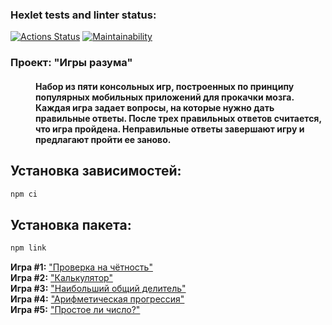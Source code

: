 ### Hexlet tests and linter status:
[![Actions Status](https://github.com/FTSx0/frontend-project-lvl1/workflows/hexlet-check/badge.svg)](https://github.com/FTSx0/frontend-project-lvl1/actions)
[![Maintainability](https://api.codeclimate.com/v1/badges/96621c79fba7dfe88445/maintainability)](https://codeclimate.com/github/FTSx0/frontend-project-lvl1/maintainability)


<dl>
<dt><h3>Проект: "Игры разума"</h3></dt>
<dd><h4>Набор из пяти консольных игр, построенных по принципу популярных мобильных приложений для прокачки мозга. Каждая игра задает вопросы, на которые нужно дать правильные ответы. После трех правильных ответов считается, что игра пройдена. Неправильные ответы завершают игру и предлагают пройти ее заново.</h4></dd>
</dl>

## Установка зависимостей:
```sh
npm ci
```

## Установка пакета:
```sh
npm link
```

<div><b>Игра #1:</b> <a href="https://asciinema.org/a/505621">"Проверка на чётность"</a></div> 
<div><b>Игра #2:</b> <a href="https://asciinema.org/a/505622">"Калькулятор"</a></div> 
<div><b>Игра #3:</b> <a href="https://asciinema.org/a/505639">"Наибольший общий делитель"</a></div> 
<div><b>Игра #4:</b> <a href="https://asciinema.org/a/505676">"Арифметическая прогрессия"</a></div> 
<div><b>Игра #5:</b> <a href="https://asciinema.org/a/505758">"Простое ли число?"</a></div> 